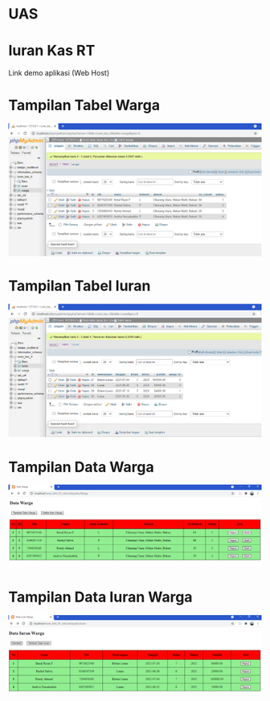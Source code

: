 # UAS

# Iuran Kas RT

Link demo aplikasi (Web Host)



# Tampilan Tabel Warga




![input](https://github.com/ikmalriyan21/Iuran_Kas_RT_UAS/blob/1bedc9e71008a68e862128db2f0791e0aac7c678/Screenshot/tabel%20warga.png)

# Tampilan Tabel Iuran




![input](https://github.com/ikmalriyan21/Iuran_Kas_RT_UAS/blob/51684532a987585f85de483629e963af0e31b6d9/Screenshot/tabel%20iuran.png)

# Tampilan Data Warga




![input](https://github.com/ikmalriyan21/Iuran_Kas_RT_UAS/blob/5069aab24f4f9e9943858e239dde26d5ba9bfcac/Screenshot/tampilan%20data%20warga.png)

# Tampilan Data Iuran Warga




![input](https://github.com/ikmalriyan21/Iuran_Kas_RT_UAS/blob/1e0d002753dd691686d960c93fe86afff26783d3/Screenshot/tampilan%20data%20iuran%20warga.png)
